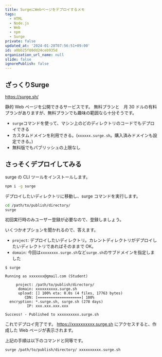 ```yaml
---
title: SurgeにWebページをデプロイするメモ
tags:
  - HTML
  - Node.js
  - Web
  - npm
  - Surge
private: false
updated_at: '2024-01-28T07:56:51+09:00'
id: a0bb25f80dd24ceb935d
organization_url_name: null
slide: false
ignorePublish: false
---
```

## ざっくりSurge

https://surge.sh/

静的 Web ページを公開できるサービスです。
無料プランと　月 30 ドルの有料プランがありますが、無料プランでも趣味の範囲なら十分そうです。

- `surge`コマンドを使って、マシン上のどのディレクトリのコードでもデプロイできる
- カスタムドメインを利用できる。(`xxxxxx.surge.sh`。購入済みドメインも設定できる。)
- 無料版でもパブリッシュの上限なし

## さっそくデプロイしてみる

surge の CLI ツールをインストールします。

```bash
npm i -g surge
```

デプロイしたいディレクトリに移動し、surge コマンドを実行します。

```bash
cd /path/to/publish/directory/
surge
```

初回実行時のみユーザー登録が必要なので、登録しましょう。

いくつかオプションを聞かれるので、答えます。
- `project`: デプロイしたいディレクトリ。カレントディレクトリがデプロイしたいディレクトリであればそのままで OK。
- `domain`: 今回は`xxxxxxxx.surge.sh`など`surge.sh`のサブドメインを指定しました

```
$ surge

Running as xxxxxxx@gmail.com (Student)

     project: /path/to/publish/directory/
      domain: xxxxxxxxxx.surge.sh
      upload: [] 100% eta: 0.0s (4 files, 17763 bytes)
         CDN: [====================] 100%
  encryption: *.surge.sh, surge.sh (278 days)
          IP: xxx.xxx.xxx.xxx

Success! - Published to xxxxxxxxxx.surge.sh
```

これでデプロイ完了です。
https://xxxxxxxxxx.surge.sh にアクセスすると、作成した Web ページが表示されます。

上記の手順は以下のコマンドと同等です。

```bash
surge /path/to/publish/directory/ xxxxxxxxxx.surge.sh
```
